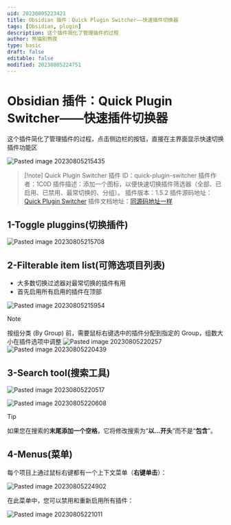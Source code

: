 ```yaml
---
uid: 20230805223421
title: Obsidian 插件：Quick Plugin Switcher——快速插件切换器
tags: [Obsidian, plugin]
description: 这个插件简化了管理插件的过程
author: 熊猫别熬夜
type: basic
draft: false
editable: false
modified: 20230805224751
---
```


# Obsidian 插件：Quick Plugin Switcher——快速插件切换器

这个插件简化了管理插件的过程，点击侧边栏的按钮，直接在主界面显示快速切换插件功能区

![Pasted image 20230805215435](https://cdn.pkmer.cn/images/202308080926318.png!pkmer)

> [!note] Quick Plugin Switcher
> 插件 ID：quick-plugin-switcher
> 插件作者：1C0D
> 插件描述：添加一个图标，以便快速切换插件筛选器（全部、已启用、已禁用、最常切换的、分组）。
> 插件版本：1.5.2
> 插件源码地址：[Quick Plugin Switcher](https://github.com/1C0D/obsidian-quick-plugin-switcher)
> 插件文档地址：[同源码地址一样](https://github.com/1C0D/obsidian-quick-plugin-switcher)

## 1-Toggle pluggins(切换插件)

![Pasted image 20230805215708](https://cdn.pkmer.cn/images/202308080926423.png!pkmer)

## 2-Filterable item list(可筛选项目列表)

- 大多数切换过滤器对最常切换的插件有用
- 首先启用所有启用的插件在顶部

![Pasted image 20230805215954](https://cdn.pkmer.cn/images/202308080926915.png!pkmer)

> [!note]
> 按组分类 (By Group) 前，需要鼠标右键选中的插件分配到指定的 Group，组数大小在插件选项中调整
> ![Pasted image 20230805220257](https://cdn.pkmer.cn/images/202308080926964.png!pkmer)
> ![Pasted image 20230805220439](https://cdn.pkmer.cn/images/202308080926962.png!pkmer)

## 3-Search tool(搜索工具)

![Pasted image 20230805220517](https://cdn.pkmer.cn/images/202308080926563.png!pkmer)

![Pasted image 20230805220608](https://cdn.pkmer.cn/images/202308080926893.png!pkmer)

> [!tip]
> 如果您在搜索的**末尾添加一个空格**，它将修改搜索为“**以…开头**”而不是“**包含**”。

## 4-Menus(菜单)

每个项目上通过鼠标右键都有一个上下文菜单（**右键单击**）：

![Pasted image 20230805224902](https://cdn.pkmer.cn/images/202308080926511.png!pkmer)

在此菜单中，您可以禁用和重新启用所有插件：

![Pasted image 20230805221011](https://cdn.pkmer.cn/images/202308080926080.png!pkmer)
